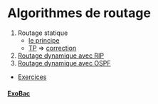 # Algorithmes de routage
1. Routage statique
   * [le principe](Routagestatique.md)
   * [TP](TP-Routage-Statique-Filius.pdf) => [correction](CORR%20Tables%20de%20routage.pdf)
2. [Routage dynamique avec RIP](RIP.md)
3. [Routage dynamique avec OSPF]()

* [Exercices](EXOS_routage.pdf)
#### [ExoBac](Exo-bac2021.pdf)
